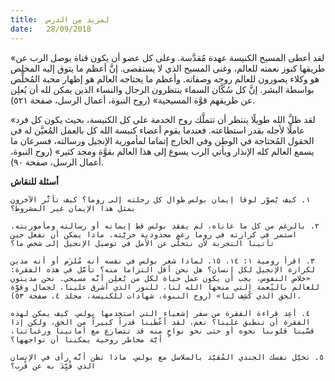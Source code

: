 ```yaml
---
title:  لمزيد مِن الدرس
date:   28/09/2018
---
```


«لقد أعطى المسيح الكنيسة عهدة مُقدَّسة. وعلى كل عضو أن يكون قناة يوصل الرب عن طريقها كنوز نعمته للعالم، وغنى المسيح الذي لا يستقصى. إنَّ أعظم ما يتوق إليه المخلص هو وكلاء يصورون للعالم روحه وصفاته. وأعظم ما يحتاجه العالم هو إظهار محبة المُخلِّص بواسطة البشر. إنَّ كل سُكَّان السماء ينتظرون الرجال والنساء الذين يمكن لله أن يُعلِن عن طريقهم قوَّة المسيحية» (روح النبوة، أعمال الرسل، صفحة ٥٢١).

«لقد ظلَّ الله طويلًا ينتظر أن تتملَّك روح الخدمة على كل الكنيسة، بحيث يكون كل فرد عاملًا لأجله بقدر استطاعته. فعندما يقوم أعضاء كنيسة الله كل بالعمل المُعيَّن له في الحقول المُحتاجة في الوطن وفي الخارج إتماما لمأمورية الإنجيل ورسالته، فسرعان ما يسمع العالم كله الإنذار ويأتي الرب يسوع إلى هذا العالم بقوَّة ومجد كثير» (روح النبوة، أعمال الرسل، صفحة ٩٠).

**أسئلة للنقاش**

`١. كيف يُصوِّر لوقا إيمان بولس طوال كل رحلته إلى روما؟ كيف تأثَّر الآخرون بمثل هذا الإيمان غير المشروط؟`

`٢. بالرغم من كل ما عاناه، لم يفقد بولس قط إيمانه أو رسالته ومأموريته. استمر في كرازته في روما رغم محدودية حريَّته. ماذا يمكن أن نفعل حين تأتينا التجربة لأن نتخلَّى عن الأمل في توصيل الإنجيل إلى شخص ما؟`

`٣. اقرأ رومية ١: ١٤، ١٥. لماذا شعر بولس في نفسه أنه مُلزَم أو أنه مدين لكرازة الإنجيل لكل إنسان؟ هل نحن أقل التزاما منه؟ تأمَّل في هذه الفقرة: «خلاص النفوس، يجب أن يكون عمل حياة لكل من يُعلِن أنَّه مسيحي. نحن مدينون للعالم بالنِّعمة التي منحها الله لنا، للنور الذي أشرق علينا، لجمال وقوَّة الحق الذي كُشِف لنا» (روح النبوة، شهادات للكنيسة، مجلد ٤، صفحة ٥٣).`

`٤. أعِد قراءة الفقرة من سفر إشعياء التي استخدمها بولس. كيف يمكن لهذه الفقرة أن تنطبق علينا؟ نعم، لقد أعُطينا قدراً كبيراً من الحق، ولكن إذا قسَّينا قلوبنا نحوه أو حتى نحو نواحٍ منه قد تتصارع مع أمانينا ورغباتنا، أيَّة مخاطر روحية يمكننا أن نواجهها؟`

`٥. تخيَّل نفسك الجندي المُقيَّد بالسلاسل مع بولس. ماذا تظن أنَّه رأى في الإنسان الذي قُيِّدَ به عن قُرب؟`